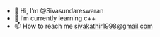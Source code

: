 - 👋 Hi, I’m @Sivasundareswaran
- 🌱 I’m currently learning c++
- 📫 How to reach me sivakathir1998@gmail.com

<!---
Sivasundareswaran/Sivasundareswaran is a ✨ special ✨ repository because its `README.md` (this file) appears on your GitHub profile.
You can click the Preview link to take a look at your changes.
--->

